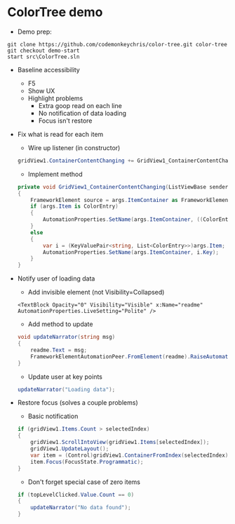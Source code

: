 # ColorTree demo

* Demo prep:
```
git clone https://github.com/codemonkeychris/color-tree.git color-tree
git checkout demo-start
start src\ColorTree.sln
```
    
* Baseline accessibility
    * F5
    * Show UX
    * Highlight problems
        * Extra goop read on each line
        * No notification of data loading
        * Focus isn't restore
        
        
* Fix what is read for each item
    * Wire up listener (in constructor)
    ```C#
    gridView1.ContainerContentChanging += GridView1_ContainerContentChanging;
    ```
    * Implement method
    ```C#
    private void GridView1_ContainerContentChanging(ListViewBase sender, ContainerContentChangingEventArgs args)  
    {  
        FrameworkElement source = args.ItemContainer as FrameworkElement;  
        if (args.Item is ColorEntry)  
        {  
            AutomationProperties.SetName(args.ItemContainer, ((ColorEntry)args.Item).name);  
        }  
        else  
        {  
            var i = (KeyValuePair<string, List<ColorEntry>>)args.Item;  
            AutomationProperties.SetName(args.ItemContainer, i.Key);  
        }  
    }  
    ```
* Notify user of loading data
    * Add invisible element (not Visibility=Collapsed)
    ```XAML
    <TextBlock Opacity="0" Visibility="Visible" x:Name="readme" AutomationProperties.LiveSetting="Polite" /> 
    ```
    * Add method to update
    ```C#    
    void updateNarrator(string msg)  
    {  
        readme.Text = msg;  
        FrameworkElementAutomationPeer.FromElement(readme).RaiseAutomationEvent(AutomationEvents.LiveRegionChanged);  
    }
    ```  
    * Update user at key points
    ```C#
    updateNarrator("Loading data");
    ```
* Restore focus (solves a couple problems)
    * Basic notification
    ```C#
    if (gridView1.Items.Count > selectedIndex)  
    {  
        gridView1.ScrollIntoView(gridView1.Items[selectedIndex]);  
        gridView1.UpdateLayout();  
        var item = (Control)gridView1.ContainerFromIndex(selectedIndex);  
        item.Focus(FocusState.Programmatic);  
    }  
    ```
    * Don't forget special case of zero items
    ```C#
    if (topLevelClicked.Value.Count == 0)  
    {  
        updateNarrator("No data found");  
    }  
    ```
    
